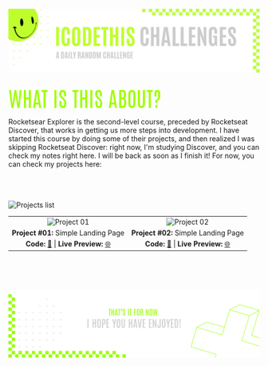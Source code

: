 ![A pretty README header](assets/Readme-Header.png)
<br />
<br />

![What is this about?](assets/Readme-What-is-this.png)

Rocketsear Explorer is the second-level course, preceded by Rocketseat Discover, that works in getting us more steps into development. I have started this course by doing some of their projects, and then realized I was skipping Rocketseat Discover: right now, I'm studying Discover, and you can check my notes right here. I will be back as soon as I finish it! For now, you can check my projects here:
<br />
<br />
<br />
<br />

![Projects list](assets/Readme-Projects-list.png)

|         |             |    
| :-------------:|:-------------:|
| ![Project 01](assets/Readme-P1.png) | ![Project 02](assets/Readme-P2.png)  |
| **Project #01:** Simple Landing Page   | **Project #02:** Simple Landing Page  
| **Code:** [📄](https://github.com/malunaridev/Rocketseat-Explorer/tree/master/project-01) \| **Live Preview:** [🌐](https://rocketseat-explorer-01.vercel.app/) | **Code:** [📄](https://github.com/malunaridev/Rocketseat-Explorer/tree/master/project-02) \| **Live Preview:** [🌐](https://rocketseat-explorer-02.vercel.app/) 

<br />
<br />
<br />

![A pretty README footer](assets/Readme-Footer.png)